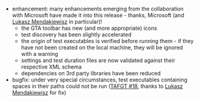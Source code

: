 * enhancement: many enhancements emerging from the collaboration with Microsoft have made it into this release - thanks, Microsoft (and [Lukasz Mendakiewisz](https://github.com/LukaszMendakiewicz) in particular)!
  * the GTA toolbar has new (and more appropriate) icons
  * test discovery has been slightly accelerated
  * the origin of test executables is verified before running them - if they have not been created on the local machine, they will be ignored with a warning
  * settings and test duration files are now validated against their respective XML schema
  * dependencies on 3rd party libraries have been reduced
* bugfix: under very special circumstances, test executables containing spaces in their paths could not be run ([TAFGT #18](https://github.com/Microsoft/TestAdapterForGoogleTest/issues/18), thanks to [Lukasz Mendakiewisz](https://github.com/LukaszMendakiewicz) for fix)